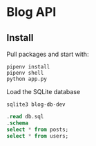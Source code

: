 # Blog API

## Install

Pull packages and start with:

```shell
pipenv install
pipenv shell
python app.py
```

Load the SQLite database

```shell
sqlite3 blog-db-dev
```

```.sql
.read db.sql
.schema
select * from posts;
select * from users;
```
